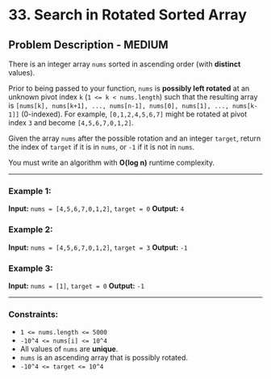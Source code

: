 # 33. Search in Rotated Sorted Array

## Problem Description - MEDIUM 

There is an integer array `nums` sorted in ascending order (with **distinct** values).

Prior to being passed to your function, `nums` is **possibly left rotated** at an unknown pivot index `k` (`1 <= k < nums.length`) such that the resulting array is `[nums[k], nums[k+1], ..., nums[n-1], nums[0], nums[1], ..., nums[k-1]]` (0-indexed). For example, `[0,1,2,4,5,6,7]` might be rotated at pivot index `3` and become `[4,5,6,7,0,1,2]`.

Given the array `nums` after the possible rotation and an integer `target`, return the index of `target` if it is in `nums`, or `-1` if it is not in `nums`.

You must write an algorithm with **O(log n)** runtime complexity.

---

### Example 1:

**Input:** `nums = [4,5,6,7,0,1,2]`, `target = 0`
**Output:** `4`

### Example 2:

**Input:** `nums = [4,5,6,7,0,1,2]`, `target = 3`
**Output:** `-1`

### Example 3:

**Input:** `nums = [1]`, `target = 0`
**Output:** `-1`

---

### Constraints:

* `1 <= nums.length <= 5000`
* `-10^4 <= nums[i] <= 10^4`
* All values of `nums` are **unique**.
* `nums` is an ascending array that is possibly rotated.
* `-10^4 <= target <= 10^4`
